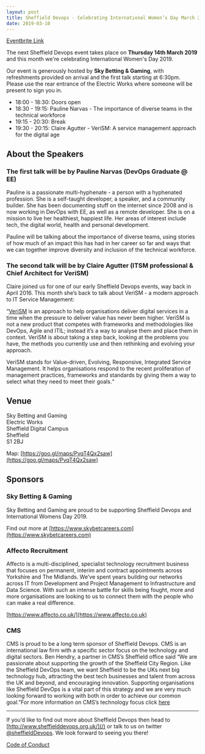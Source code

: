 ```yaml
---
layout: post
title: Sheffield Devops - Celebrating International Women’s Day March 2019
date: 2019-03-10
---
```


[Eventbrite Link](https://eventbrite.co.uk/e/sheffield-devops-celebrating-international-womens-day-2019-tickets-57871837223)

The next Sheffield Devops event takes place on **Thursday 14th March 2019** and this month we're celebrating International Women's Day 2019.

Our event is generously hosted by **Sky Betting & Gaming**, with refreshments provided on arrival and the first talk starting at 6:30pm. Please use the rear entrance of the Electric Works where someone will be present to sign you in.

* 18:00 - 18:30: Doors open
* 18:30 - 19:15: Pauline Narvas - The importance of diverse teams in the technical workforce
* 19:15 - 20:30: Break
* 19:30 - 20:15: Claire Agutter - VeriSM: A service management approach for the digital age

## About the Speakers

### The first talk will be by Pauline Narvas (DevOps Graduate @ EE)

Pauline is a passionate multi-hyphenate - a person with a hyphenated profession. She is a self-taught developer, a speaker, and a community builder. She has been documenting stuff on the internet since 2008 and is now working in DevOps with EE, as well as a remote developer. She is on a mission to live her healthiest, happiest life. Her areas of interest include tech, the digital world, health and personal development.

Pauline will be talking about the importance of diverse teams, using stories of how much of an impact this has had in her career so far and ways that we can together improve diversity and inclusion of the technical workforce.

### The second talk will be by Claire Agutter (ITSM professional & Chief Architect for VeriSM)

Claire joined us for one of our early Sheffield Devops events, way back in April 2016. This month she’s back to talk about VeriSM - a modern approach to IT Service Management:

“[VeriSM](https://verism.global/) is an approach to help organisations deliver digital services in a time when the pressure to deliver value has never been higher. VeriSM is not a new product that competes with frameworks and methodologies like DevOps, Agile and ITIL; instead it’s a way to analyse them and place them in context. VeriSM is about taking a step back, looking at the problems you have, the methods you currently use and then rethinking and evolving your approach.

VeriSM stands for Value-driven, Evolving, Responsive, Integrated Service Management. It helps organisations respond to the recent proliferation of management practices, frameworks and standards by giving them a way to select what they need to meet their goals.“

## Venue

Sky Betting and Gaming  
Electric Works  
Sheffield Digital Campus  
Sheffield  
S1 2BJ

Map: [https://goo.gl/maps/PvqT4Qx2saw](https://goo.gl/maps/PvqT4Qx2saw)

## Sponsors

### Sky Betting & Gaming

Sky Betting and Gaming are proud to be supporting Sheffield Devops and International Womens Day 2019.

Find out more at [https://www.skybetcareers.com](https://www.skybetcareers.com)

### Affecto Recruitment

Affecto is a multi-disciplined, specialist technology recruitment business that focuses on permanent, interim and contract appointments across Yorkshire and The Midlands. We’ve spent years building our networks across IT from Development and Project Management to Infrastructure and Data Science. With such an intense battle for skills being fought, more and more organisations are looking to us to connect them with the people who can make a real difference.

[https://www.affecto.co.uk/](https://www.affecto.co.uk)

### CMS

CMS is proud to be a long term sponsor of Sheffield Devops. CMS is an international law firm with a specific sector focus on the technology and digital sectors. Ben Hendry, a partner in CMS’s Sheffield office said “We are passionate about supporting the growth of the Sheffield City Region. Like the Sheffield DevOps team, we want Sheffield to be the UKs next big technology hub, attracting the best tech businesses and talent from across the UK and beyond, and encouraging innovation. Supporting organisations like Sheffield DevOps is a vital part of this strategy and we are very much looking forward to working with both in order to achieve our common goal.”For more information on CMS’s technology focus click [here](https://cms.law/en/jurisdiction/global-reach/Europe/United-Kingdom/CMS-CMNO/TMT-Technology-Media-Telecommunications)

---

If you’d like to find out more about Sheffield Devops then head to [http://www.sheffielddevops.org.uk/](/) or talk to us on twitter [@sheffieldDevops](https://twitter.com/sheffieldDevops). We look forward to seeing you there!

[Code of Conduct](/code-of-conduct)
